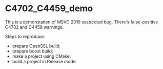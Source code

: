 # C4702_C4459_demo
This is a demonstation of MSVC 2019 suspected bug.
There's false-positive C4702 and C4459 warnings.

Steps to reproduce:
- prepare OpenSSL build;
- prepare boost build;
- make a project using CMake;
- build a project in Release mode.
